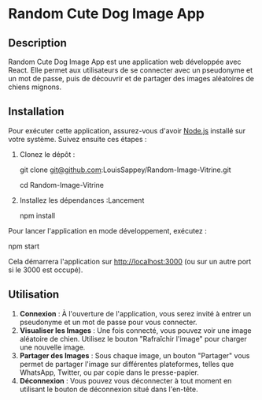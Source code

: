 # Random Cute Dog Image App

## Description

Random Cute Dog Image App est une application web développée avec React. Elle permet aux utilisateurs de se connecter avec un pseudonyme et un mot de passe, puis de découvrir et de partager des images aléatoires de chiens mignons.

## Installation

Pour exécuter cette application, assurez-vous d'avoir [Node.js](https://nodejs.org/) installé sur votre système. Suivez ensuite ces étapes :



1. Clonez le dépôt :
   
   git clone git@github.com:LouisSappey/Random-Image-Vitrine.git
   
   cd Random-Image-Vitrine
   
3. Installez les dépendances :Lancement
   
   npm install

Pour lancer l'application en mode développement, exécutez :


npm start

Cela démarrera l'application sur [http://localhost:3000]() (ou sur un autre port si le 3000 est occupé).

## Utilisation

1. **Connexion** : À l'ouverture de l'application, vous serez invité à entrer un pseudonyme et un mot de passe pour vous connecter.
2. **Visualiser les Images** : Une fois connecté, vous pouvez voir une image aléatoire de chien. Utilisez le bouton "Rafraîchir l'image" pour charger une nouvelle image.
3. **Partager des Images** : Sous chaque image, un bouton "Partager" vous permet de partager l'image sur différentes plateformes, telles que WhatsApp, Twitter, ou par copie dans le presse-papier.
4. **Déconnexion** : Vous pouvez vous déconnecter à tout moment en utilisant le bouton de déconnexion situé dans l'en-tête.
